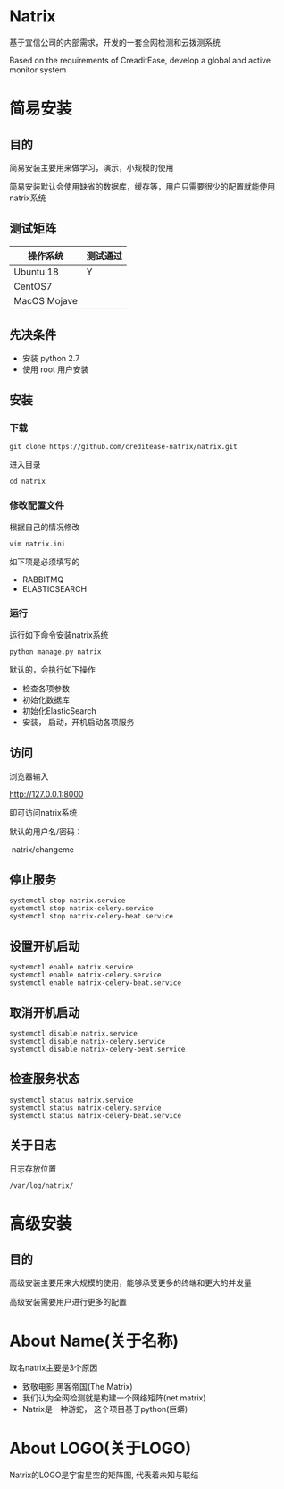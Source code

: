 # Natrix

基于宜信公司的内部需求，开发的一套全网检测和云拨测系统

Based on the requirements of CreaditEase,  develop a global and active monitor system

# 简易安装

## 目的

简易安装主要用来做学习，演示，小规模的使用

简易安装默认会使用缺省的数据库，缓存等，用户只需要很少的配置就能使用natrix系统

## 测试矩阵

| 操作系统     | 测试通过 |
| ------------ | -------- |
| Ubuntu 18    | Y        |
| CentOS7      |          |
| MacOS Mojave |          |

## 先决条件

- 安装 python 2.7
- 使用 root 用户安装

## 安装

### 下载

```
git clone https://github.com/creditease-natrix/natrix.git
```

进入目录

```
cd natrix
```

### 修改配置文件

根据自己的情况修改

```
vim natrix.ini
```

如下项是必须填写的

- RABBITMQ
- ELASTICSEARCH

### 运行

运行如下命令安装natrix系统

```
python manage.py natrix
```

默认的，会执行如下操作

- 检查各项参数
- 初始化数据库
- 初始化ElasticSearch
- 安装， 启动，开机启动各项服务

## 访问

浏览器输入

http://127.0.0.1:8000

即可访问natrix系统

默认的用户名/密码： 

​	natrix/changeme

## 停止服务

```
systemctl stop natrix.service
systemctl stop natrix-celery.service
systemctl stop natrix-celery-beat.service
```

## 设置开机启动

```
systemctl enable natrix.service
systemctl enable natrix-celery.service
systemctl enable natrix-celery-beat.service
```

## 取消开机启动

```
systemctl disable natrix.service
systemctl disable natrix-celery.service
systemctl disable natrix-celery-beat.service
```

## 检查服务状态

    systemctl status natrix.service
    systemctl status natrix-celery.service
    systemctl status natrix-celery-beat.service
## 关于日志

日志存放位置

```
/var/log/natrix/
```

# 高级安装

## 目的

高级安装主要用来大规模的使用，能够承受更多的终端和更大的并发量

高级安装需要用户进行更多的配置

# About Name(关于名称)

取名natrix主要是3个原因

- 致敬电影 黑客帝国(The Matrix)
- 我们认为全网检测就是构建一个网络矩阵(net matrix)
- Natrix是一种游蛇， 这个项目基于python(巨蟒)


# About LOGO(关于LOGO)

Natrix的LOGO是宇宙星空的矩阵图, 代表着未知与联结

